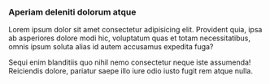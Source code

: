 ### Aperiam deleniti dolorum atque

Lorem ipsum dolor sit amet consectetur adipisicing elit. Provident quia, ipsa ab asperiores dolore modi hic, voluptatum quas et totam necessitatibus, omnis ipsum soluta alias id autem accusamus expedita fuga?

Sequi enim blanditiis quo nihil nemo consectetur neque iste assumenda! Reiciendis dolore, pariatur saepe illo iure odio iusto fugit rem atque nulla.